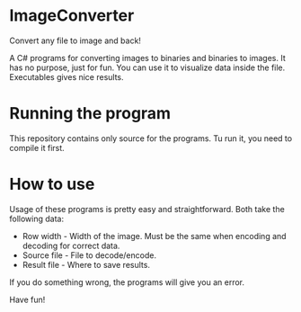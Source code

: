 # ImageConverter
Convert any file to image and back!

A C# programs for converting images to binaries and binaries to images. It has no purpose, just for fun. You can use it to visualize data inside the file. 
Executables gives nice results.

# Running the program
This repository contains only source for the programs. Tu run it, you need to compile it first.

# How to use
Usage of these programs is pretty easy and straightforward. Both take the following data:
 - Row width - Width of the image. Must be the same when encoding and decoding for correct data.
 - Source file - File to decode/encode.
 - Result file - Where to save results.

If you do something wrong, the programs will give you an error.

Have fun!
